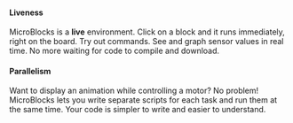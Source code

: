 #### Liveness
MicroBlocks is a **live** environment. Click on a block and it runs immediately, right on the board. Try out commands. See and graph sensor values in real time. No more waiting for code to compile and download. 

#### Parallelism
Want to display an animation while controlling a motor? No problem! MicroBlocks lets you write separate scripts for each task and run them at the same time. Your code is simpler to write and easier to understand. 
